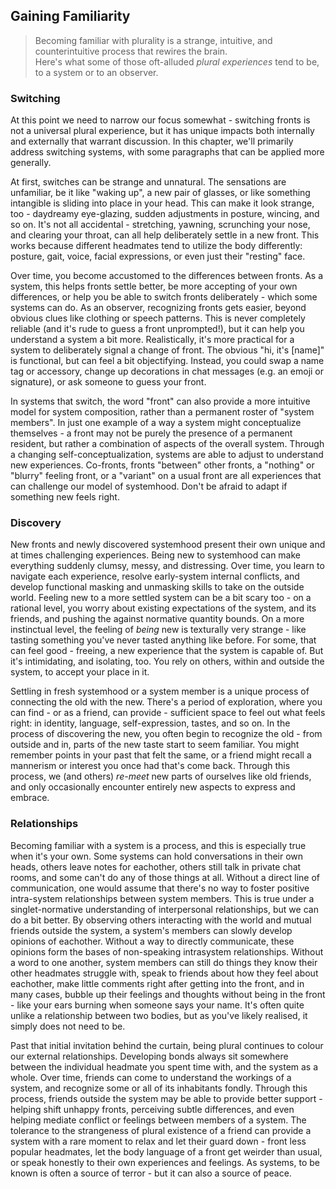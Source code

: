## Gaining Familiarity

> Becoming familiar with plurality is a strange, intuitive, and counterintuitive process that rewires the brain.<br/>
> Here's what some of those oft-alluded _plural experiences_ tend to be, to a system or to an observer.

### Switching

At this point we need to narrow our focus somewhat - switching fronts is not a universal plural experience, but it has unique impacts both internally and externally that warrant discussion.
In this chapter, we'll primarily address switching systems, with some paragraphs that can be applied more generally.

At first, switches can be strange and unnatural.
The sensations are unfamiliar, be it like "waking up", a new pair of glasses, or like something intangible is sliding into place in your head.
This can make it look strange, too - daydreamy eye-glazing, sudden adjustments in posture, wincing, and so on. 
It's not all accidental - stretching, yawning, scrunching your nose, and clearing your throat, can all help deliberately settle in a new front.
This works because different headmates tend to utilize the body differently: posture, gait, voice, facial expressions, or even just their "resting" face.

Over time, you become accustomed to the differences between fronts.
As a system, this helps fronts settle better, be more accepting of your own differences, or help you be able to switch fronts deliberately - which some systems can do.
As an observer, recognizing fronts gets easier, beyond obvious clues like clothing or speech patterns.
This is never completely reliable (and it's rude to guess a front unprompted!), but it can help you understand a system a bit more. 
Realistically, it's more practical for a system to deliberately signal a change of front.
The obvious "hi, it's [name]" is functional, but can feel a bit objectifying.
Instead, you could swap a name tag or accessory, change up decorations in chat messages (e.g. an emoji or signature), or ask someone to guess your front.

In systems that switch, the word "front" can also provide a more intuitive model for system composition, rather than a permanent roster of "system members".
In just one example of a way a system might conceptualize themselves - a front may not be purely the presence of a permanent resident, but rather a combination of aspects of the overall system.
Through a changing self-conceptualization, systems are able to adjust to understand new experiences. 
Co-fronts, fronts "between" other fronts, a "nothing" or "blurry" feeling front, or a "variant" on a usual front are all experiences that can challenge our model of systemhood. Don't be afraid to adapt if something new feels right.

### Discovery

New fronts and newly discovered systemhood present their own unique and at times challenging experiences.
Being new to systemhood can make everything suddenly clumsy, messy, and distressing.
Over time, you learn to navigate each experience, resolve early-system internal conflicts, and develop functional masking and unmasking skills to take on the outside world.
Feeling new to a more settled system can be a bit scary too - on a rational level, you worry about existing expectations of the system, and its friends, and pushing the against normative quantity bounds.
On a more instinctual level, the feeling of _being_ new is texturally very strange - like tasting something you've never tasted anything like before. For some, that can feel good - freeing, a new experience that the system is capable of. But it's intimidating, and isolating, too. You rely on others, within and outside the system, to accept your place in it.

Settling in fresh systemhood or a system member is a unique process of connecting the old with the new.
There's a period of exploration, where you can find - or as a friend, can provide - sufficient space to feel out what feels right: in identity, language, self-expression, tastes, and so on.
In the process of discovering the new, you often begin to recognize the old - from outside and in, parts of the new taste start to seem familiar.
You might remember points in your past that felt the same, or a friend might recall a mannerism or interest you once had that's come back. 
Through this process, we (and others) _re-meet_ new parts of ourselves like old friends, and only occasionally encounter entirely new aspects to express and embrace.  

### Relationships

Becoming familiar with a system is a process, and this is especially true when it's your own.
Some systems can hold conversations in their own heads, others leave notes for eachother, others still talk in private chat rooms, and some can't do any of those things at all.
Without a direct line of communication, one would assume that there's no way to foster positive intra-system relationships between system members.
This is true under a singlet-normative understanding of interpersonal relationships, but we can do a bit better.
By observing others interacting with the world and mutual friends outside the system, a system's members can slowly develop opinions of eachother.
Without a way to directly communicate, these opinions form the bases of non-speaking intrasystem relationships.
Without a word to one another, system members can still do things they know their other headmates struggle with, speak to friends about how they feel about eachother, make little comments right after getting into the front, and in many cases, bubble up their feelings and thoughts without being in the front - like your ears burning when someone says your name.
It's often quite unlike a relationship between two bodies, but as you've likely realised, it simply does not need to be.

Past that initial invitation behind the curtain, being plural continues to colour our external relationships.
Developing bonds always sit somewhere between the individual headmate you spent time with, and the system as a whole.
Over time, friends can come to understand the workings of a system, and recognize some or all of its inhabitants fondly.
Through this process, friends outside the system may be able to provide better support - helping shift unhappy fronts, perceiving subtle differences, and even helping mediate conflict or feelings between members of a system.
The tolerance to the strangeness of plural existence of a friend can provide a system with a rare moment to relax and let their guard down - front less popular headmates, let the body language of a front get weirder than usual, or speak honestly to their own experiences and feelings.
As systems, to be known is often a source of terror - but it can also a source of peace.
